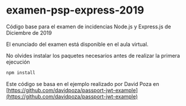 # examen-psp-express-2019

Código base para el examen de incidencias Node.js y Express.js de Diciembre de 2019

El enunciado del examen está disponible en el aula virtual.

No olvides instalar los paquetes necesarios antes de realizar la primera ejecución

```bash
npm install
```

Este código se basa en el ejemplo realizado por David Poza en [https://github.com/davidpoza/passport-jwt-example](https://github.com/davidpoza/passport-jwt-example)